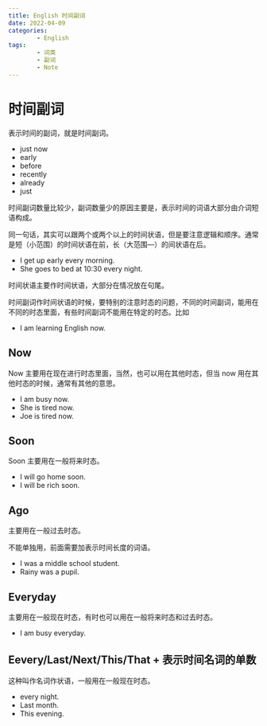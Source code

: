 ```yaml
---
title: English 时间副词
date: 2022-04-09
categories:
        - English
tags:
        - 词类
        - 副词
        - Note
---
```


# 时间副词

表示时间的副词，就是时间副词。

- just now
- early
- before
- recently
- already
- just

时间副词数量比较少，副词数量少的原因主要是，表示时间的词语大部分由介词短语构成。

同一句话，其实可以跟两个或两个以上的时间状语，但是要注意逻辑和顺序。通常是短（小范围）的时间状语在前，长（大范围—）的间状语在后。

- I get up early every morning.
- She goes to bed at 10:30 every night.

时间状语主要作时间状语，大部分在情况放在句尾。

时间副词作时间状语的时候，要特别的注意时态的问题，不同的时间副词，能用在不同的时态里面，有些时间副词不能用在特定的时态。比如

- I am learning English now.

## Now

Now 主要用在现在进行时态里面，当然，也可以用在其他时态，但当 now 用在其他时态的时候，通常有其他的意思。

- I am busy now.
- She is tired now.
- Joe is tired now.

## Soon

Soon 主要用在一般将来时态。

- I will go home soon.
- I will be rich soon.

## Ago

主要用在一般过去时态。

不能单独用，前面需要加表示时间长度的词语。

- I was a middle school student.
- Rainy was a pupil.

## Everyday

主要用在一般现在时态，有时也可以用在一般将来时态和过去时态。

- I am busy everyday.

## Eevery/Last/Next/This/That + 表示时间名词的单数

这种叫作名词作状语，一般用在一般现在时态。

- every night.
- Last month.
- This evening.
